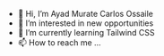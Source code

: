 - 👋 Hi, I’m Ayad Murate Carlos Ossaile
- 👀 I’m interested in new opportunities
- 🌱 I’m currently learning Tailwind CSS
- 📫 How to reach me ...

<!---
Murate08/Murate08 is a ✨ special ✨ repository because its `README.md` (this file) appears on your GitHub profile.
You can click the Preview link to take a look at your changes.
--->
